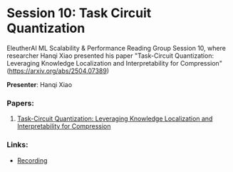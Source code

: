 # Session 10: Task Circuit Quantization

EleutherAI ML Scalability & Performance Reading Group Session 10, where researcher Hanqi Xiao presented his paper "Task-Circuit Quantization: Leveraging Knowledge Localization and Interpretability for Compression" (https://arxiv.org/abs/2504.07389)

**Presenter**: Hanqi Xiao

### Papers:
1. [Task-Circuit Quantization: Leveraging Knowledge Localization and Interpretability for Compression](https://arxiv.org/abs/2504.07389)

### Links:
- [Recording](https://www.youtube.com/watch?v=WUU1CCbzmKg)
